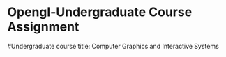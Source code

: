 # Opengl-Undergraduate Course Assignment

#Undergraduate course title: Computer Graphics and Interactive Systems
